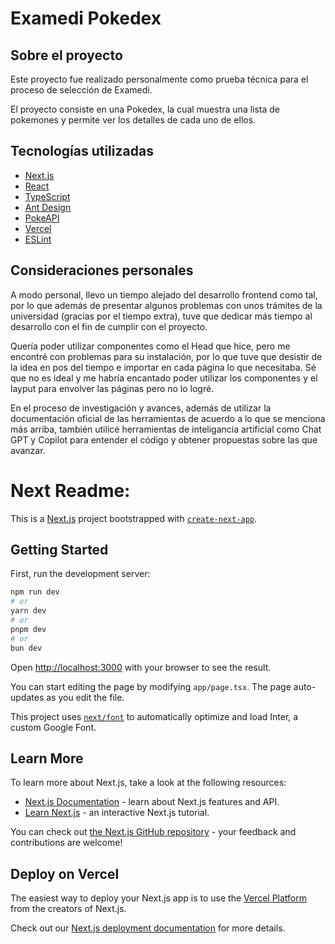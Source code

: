 # Examedi Pokedex

## Sobre el proyecto

Este proyecto fue realizado personalmente como prueba técnica para el proceso de selección de Examedi. 

El proyecto consiste en una Pokedex, la cual muestra una lista de pokemones y permite ver los detalles de cada uno de ellos.

## Tecnologías utilizadas

- [Next.js](https://nextjs.org/)
- [React](https://reactjs.org/)
- [TypeScript](https://www.typescriptlang.org/)
- [Ant Design](https://ant.design/)
- [PokeAPI](https://pokeapi.co/)
- [Vercel](https://vercel.com/)
- [ESLint](https://eslint.org/)

## Consideraciones personales

A modo personal, llevo un tiempo alejado del desarrollo frontend como tal, por lo que además de presentar algunos problemas con unos trámites de la universidad (gracias por el tiempo extra), tuve que dedicar más tiempo al desarrollo con el fin de cumplir con el proyecto. 

Quería poder utilizar componentes como el Head que hice, pero me encontré con problemas para su instalación, por lo que tuve que desistir de la idea en pos del tiempo e importar en cada página lo que necesitaba. Sé que no es ideal y me habría encantado poder utilizar los componentes y el layput para envolver las páginas pero no lo logré.

En el proceso de investigación y avances, además de utilizar la documentación oficial de las herramientas de acuerdo a lo que se menciona más arriba, también utilicé herramientas de inteligancia artificial como Chat GPT y Copilot para entender el código y obtener propuestas sobre las que avanzar. 

# Next Readme:

This is a [Next.js](https://nextjs.org/) project bootstrapped with [`create-next-app`](https://github.com/vercel/next.js/tree/canary/packages/create-next-app).

## Getting Started

First, run the development server:

```bash
npm run dev
# or
yarn dev
# or
pnpm dev
# or
bun dev
```

Open [http://localhost:3000](http://localhost:3000) with your browser to see the result.

You can start editing the page by modifying `app/page.tsx`. The page auto-updates as you edit the file.

This project uses [`next/font`](https://nextjs.org/docs/basic-features/font-optimization) to automatically optimize and load Inter, a custom Google Font.

## Learn More

To learn more about Next.js, take a look at the following resources:

- [Next.js Documentation](https://nextjs.org/docs) - learn about Next.js features and API.
- [Learn Next.js](https://nextjs.org/learn) - an interactive Next.js tutorial.

You can check out [the Next.js GitHub repository](https://github.com/vercel/next.js/) - your feedback and contributions are welcome!

## Deploy on Vercel

The easiest way to deploy your Next.js app is to use the [Vercel Platform](https://vercel.com/new?utm_medium=default-template&filter=next.js&utm_source=create-next-app&utm_campaign=create-next-app-readme) from the creators of Next.js.

Check out our [Next.js deployment documentation](https://nextjs.org/docs/deployment) for more details.
